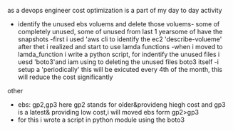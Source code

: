 as a devops engineer cost optimization is a part of my day to day activity
  - identify the unused ebs voluems and delete those voluems- some of completely unused, some of unused from last 1 yearsome of have the snapshots
  -first i used 'aws cli to identify the ec2 'describe-volueme' after thet i realized and start to use lamda functions
  -when i moved to lamda_function i write a python script, for indentify the unused files i uesd 'boto3'and iam using to deleting the unused files boto3 itself
  -i setup a 'periodically' this will be exicuted every 4th of the month, this will reduce the cost significantly

other
  - ebs: gp2,gp3 here gp2 stands for older&provideng hiegh cost and gp3 is a latest& providing low cost,i will moved ebs form gp2>gp3
  - for this i wrote a script in python module using the boto3
